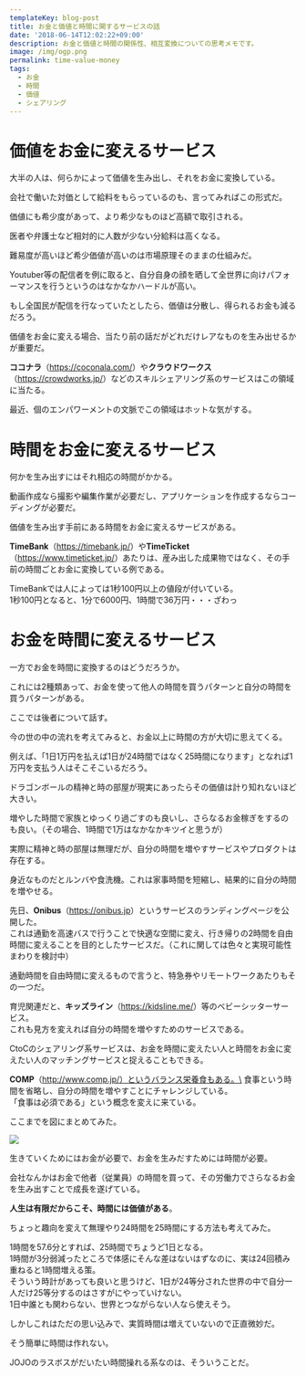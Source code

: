 ```yaml
---
templateKey: blog-post
title: お金と価値と時間に関するサービスの話
date: '2018-06-14T12:02:22+09:00'
description: お金と価値と時間の関係性、相互変換についての思考メモです。
image: /img/ogp.png
permalink: time-value-money
tags:
  - お金
  - 時間
  - 価値
  - シェアリング
---
```

# 価値をお金に変えるサービス

大半の人は、何らかによって価値を生み出し、それをお金に変換している。

会社で働いた対価として給料をもらっているのも、言ってみればこの形式だ。

価値にも希少度があって、より希少なものほど高額で取引される。

医者や弁護士など相対的に人数が少ない分給料は高くなる。

難易度が高いほど希少価値が高いのは市場原理そのままの仕組みだ。

Youtuber等の配信者を例に取ると、自分自身の顔を晒して全世界に向けパフォーマンスを行うというのはなかなかハードルが高い。

もし全国民が配信を行なっていたとしたら、価値は分散し、得られるお金も減るだろう。

価値をお金に変える場合、当たり前の話だがどれだけレアなものを生み出せるかが重要だ。

**ココナラ**（<https://coconala.com/>）や**クラウドワークス**（<https://crowdworks.jp/>）などのスキルシェアリング系のサービスはこの領域に当たる。

最近、個のエンパワーメントの文脈でこの領域はホットな気がする。

# 時間をお金に変えるサービス

何かを生み出すにはそれ相応の時間がかかる。

動画作成なら撮影や編集作業が必要だし、アプリケーションを作成するならコーディングが必要だ。

価値を生み出す手前にある時間をお金に変えるサービスがある。

**TimeBank**（<https://timebank.jp/>）や**TimeTicket**（<https://www.timeticket.jp/>）あたりは、産み出した成果物ではなく、その手前の時間ごとお金に変換している例である。

TimeBankでは人によっては1秒100円以上の値段が付いている。\
1秒100円となると、1分で6000円、1時間で36万円・・・ざわっ

# お金を時間に変えるサービス

一方でお金を時間に変換するのはどうだろうか。

これには2種類あって、お金を使って他人の時間を買うパターンと自分の時間を買うパターンがある。

ここでは後者について話す。

今の世の中の流れを考えてみると、お金以上に時間の方が大切に思えてくる。

例えば、「1日1万円を払えば1日が24時間ではなく25時間になります」となれば1万円を支払う人はそこそこいるだろう。

ドラゴンボールの精神と時の部屋が現実にあったらその価値は計り知れないほど大きい。

増やした時間で家族とゆっくり過ごすのも良いし、さらなるお金稼ぎをするのも良い。（その場合、1時間で1万はなかなかキツイと思うが）

実際に精神と時の部屋は無理だが、自分の時間を増やすサービスやプロダクトは存在する。

身近なものだとルンバや食洗機。これは家事時間を短縮し、結果的に自分の時間を増やせる。

先日、**Onibus**（<https://onibus.jp>）というサービスのランディングページを公開した。\
これは通勤を高速バスで行うことで快適な空間に変え、行き帰りの2時間を自由時間に変えることを目的としたサービスだ。（これに関しては色々と実現可能性まわりを検討中）

通勤時間を自由時間に変えるもので言うと、特急券やリモートワークあたりもその一つだ。

育児関連だと、**キッズライン**（<https://kidsline.me/>）等のベビーシッターサービス。\
これも見方を変えれば自分の時間を増やすためのサービスである。

CtoCのシェアリング系サービスは、お金を時間に変えたい人と時間をお金に変えたい人のマッチングサービスと捉えることもできる。

**COMP**（http://www.comp.jp/）というバランス栄養食もある。\
食事という時間を省略し、自分の時間を増やすことにチャレンジしている。\
「食事は必須である」という概念を変えに来ている。

ここまでを図にまとめてみた。

![](/img/zu.png)



生きていくためにはお金が必要で、お金を生みだすためには時間が必要。

会社なんかはお金で他者（従業員）の時間を買って、その労働力でさらなるお金を生み出すことで成長を遂げている。

**人生は有限だからこそ、時間には価値がある**。

ちょっと趣向を変えて無理やり24時間を25時間にする方法も考えてみた。

1時間を57.6分とすれば、25時間でちょうど1日となる。\
1時間が3分弱減ったところで体感にそんな差はないはずなのに、実は24回積み重ねると1時間増える策。\
そういう時計があっても良いと思うけど、1日が24等分された世界の中で自分一人だけ25等分するのはさすがにやっていけない。\
1日中誰とも関わらない、世界とつながらない人なら使えそう。

しかしこれはただの思い込みで、実質時間は増えていないので正直微妙だ。

そう簡単に時間は作れない。

JOJOのラスボスがだいたい時間操れる系なのは、そういうことだ。
